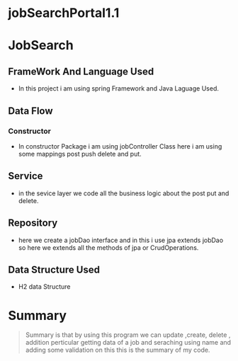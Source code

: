 # jobSearchPortal1.1
<!-- Headings -->
# JobSearch
<!--UL-->
## FrameWork And Language Used
* In this project i am using spring Framework and Java Laguage Used.

## Data Flow
### Constructor
* In constructor Package i am using jobController Class here i am using some mappings post push delete and put. 



## Service

* in the sevice layer we code all the business logic about the post put and delete.
 ## Repository
 * here we create a jobDao interface and in this i use jpa extends jobDao so here we extends all the methods of jpa or CrudOperations.
 ## Data Structure Used
 * H2 data Structure
 
 # Summary
 <!-- Blockquote-->
 > Summary is that by using this program we can update ,create, delete , addition perticular  getting data of a job and seraching using name and adding some validation on this this is the summary of my code.
